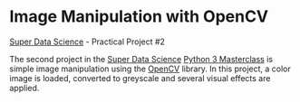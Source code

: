 # Image Manipulation with OpenCV
[Super Data Science](https://www.superdatascience.com) - Practical Project #2

The second project in the [Super Data Science](https://www.superdatascience.com) [Python 3 Masterclass](https://www.superdatascience.com/courses/python-3-programming-beginner-to-pro-masterclass) is simple image manipulation using the [OpenCV](https://opencv.org/) library. In this project, a color image is loaded, converted to greyscale and several visual effects are applied.